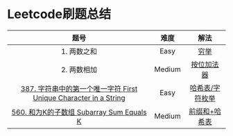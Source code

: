 # Leetcode刷题总结

|题号|难度|解法|
|:-:|:-:|:-:|
|1. 两数之和|Easy|[穷举](https://github.com/AnthonyXM/Leetcode/blob/master/Solutions/1.%20%E4%B8%A4%E6%95%B0%E4%B9%8B%E5%92%8C/solution.c)|
|2. 两数相加|Medium|[按位加法器](https://github.com/AnthonyXM/Leetcode/blob/master/Solutions/2.%20%E4%B8%A4%E6%95%B0%E7%9B%B8%E5%8A%A0/solution.cpp)|
|[387. 字符串中的第一个唯一字符 First Unique Character in a String](https://leetcode-cn.com/problems/first-unique-character-in-a-string/)|Easy|[哈希表/字符枚举](https://github.com/AnthonyXM/Leetcode/blob/master/Solutions/solution0387.py)|
|[560. 和为K的子数组 Subarray Sum Equals K](https://leetcode-cn.com/problems/subarray-sum-equals-k/)|Medium|[前缀和+哈希表](https://github.com/AnthonyXM/Leetcode/blob/master/Solutions/solution0560.py)|

